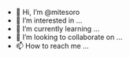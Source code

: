 - 👋 Hi, I’m @mitesoro
- 👀 I’m interested in ...
- 🌱 I’m currently learning ...
- 💞️ I’m looking to collaborate on ...
- 📫 How to reach me ...

<!---
mitesoro/mitesoro is a ✨ special ✨ repository because its `README.md` (this file) appears on your GitHub profile.
You can click the Preview link to take a look at your changes.
--->
